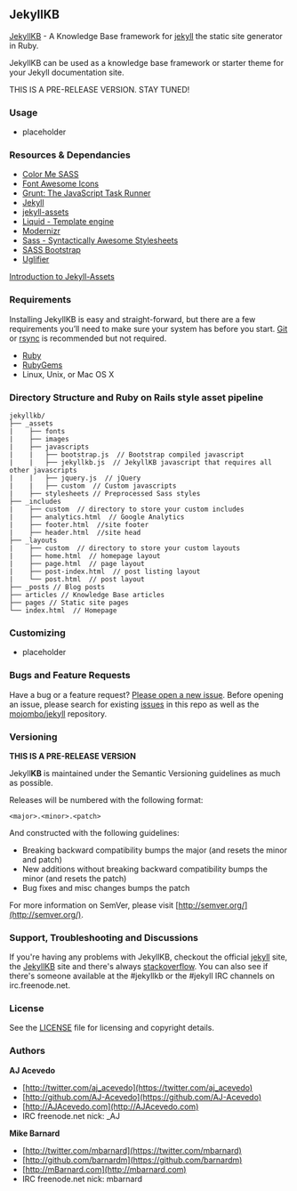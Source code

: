 ## JekyllKB

[JekyllKB](http://jekyllkb.com) - A Knowledge Base framework for [jekyll](http://jekyllrb.com) the static site generator in Ruby.

JekyllKB can be used as a knowledge base framework or starter theme for your Jekyll documentation site.

THIS IS A PRE-RELEASE VERSION. STAY TUNED!

### Usage

- placeholder


### Resources & Dependancies

- [Color Me SASS](http://richbray.me/cms/)
- [Font Awesome Icons](http://fortawesome.github.io/Font-Awesome/icons/)
- [Grunt: The JavaScript Task Runner](http://gruntjs.com)
- [Jekyll](http://jekyllrb.com/)
- [jekyll-assets](https://github.com/ixti/jekyll-assets)
- [Liquid - Template engine](https://github.com/Shopify/liquid/wiki/Liquid-for-Designers)
- [Modernizr](http://modernizr.com)
- [Sass - Syntactically Awesome Stylesheets](http://sass-lang.com/)
- [SASS Bootstrap](https://github.com/jlong/sass-bootstrap)
- [Uglifier](https://github.com/lautis/uglifier)

[Introduction to Jekyll-Assets](http://ixti.net/software/2012/12/30/unleash-mr-hyde-introduction-of-jekyll-assets.html)


### Requirements

Installing JekyllKB is easy and straight-forward, but there are a few requirements you’ll need to make sure your system has before you start. [Git](http://git-scm.com) or [rsync](https://developer.apple.com/library/mac/documentation/Darwin/Reference/ManPages/man1/rsync.1.html) is recommended but not required.

- [Ruby](http://www.ruby-lang.org/en/downloads/)
- [RubyGems](http://rubygems.org/pages/download)
- Linux, Unix, or Mac OS X


### Directory Structure and Ruby on Rails style asset pipeline

```
jekyllkb/
├── _assets
|    ├── fonts
|    ├── images
|    ├── javascripts
|    |   ├── bootstrap.js  // Bootstrap compiled javascript
|    |   ├── jekyllkb.js  // JekyllKB javascript that requires all other javascripts
|    |   ├── jquery.js  // jQuery
|    |   ├── custom  // Custom javascripts
|    ├── stylesheets // Preprocessed Sass styles
├── _includes
|    ├── custom  // directory to store your custom includes
|    ├── analytics.html  // Google Analytics
|    ├── footer.html  //site footer
|    ├── header.html  //site head
├── _layouts
|    ├── custom  // directory to store your custom layouts
|    ├── home.html  // homepage layout
|    ├── page.html  // page layout
|    ├── post-index.html  // post listing layout
|    └── post.html  // post layout
├── _posts // Blog posts
├── articles // Knowledge Base articles
├── pages // Static site pages
└── index.html  // Homepage
```


### Customizing 

- placeholder


### Bugs and Feature Requests

Have a bug or a feature request? [Please open a new issue](https://github.com/Synculus/jekyllkb/issues/new). Before opening an issue, please search for existing [issues](https://github.com/Synculus/jekyllkb/issues) in this repo as well as the [mojombo/jekyll](https://github.com/mojombo/jekyll/issues) repository.


### Versioning

**THIS IS A PRE-RELEASE VERSION**

Jekyll**KB** is maintained under the Semantic Versioning guidelines as much as possible.

Releases will be numbered with the following format:

`<major>.<minor>.<patch>`

And constructed with the following guidelines:

* Breaking backward compatibility bumps the major (and resets the minor and patch)
* New additions without breaking backward compatibility bumps the minor (and resets the patch)
* Bug fixes and misc changes bumps the patch

For more information on SemVer, please visit [http://semver.org/](http://semver.org/).


### Support, Troubleshooting and Discussions

If you're having any problems with JekyllKB, checkout the official [jekyll](http://jekyllrb.com) site, the [JekyllKB](http://jekyllkb.com) site and there's always [stackoverflow](http://stackoverflow.com/questions/tagged/jekyll). You can also see if there's someone available at the #jekyllkb or the #jekyll IRC channels on irc.freenode.net.


### License

See the [LICENSE](https://github.com//Synculus/jekyllkb/blob/master/LICENSE.md) file for licensing and copyright details.


### Authors

**AJ Acevedo**

- [http://twitter.com/aj_acevedo](https://twitter.com/aj_acevedo)
- [http://github.com/AJ-Acevedo](https://github.com/AJ-Acevedo)
- [http://AJAcevedo.com](http://AJAcevedo.com)
- IRC freenode.net nick: _AJ

**Mike Barnard**

- [http://twitter.com/mbarnard](https://twitter.com/mbarnard)
- [http://github.com/barnardm](https://github.com/barnardm)
- [http://mBarnard.com](http://mbarnard.com)
- IRC freenode.net nick: mbarnard
